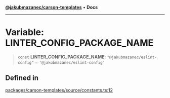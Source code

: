 [**@jakubmazanec/carson-templates**](../README.md) • **Docs**

---

# Variable: LINTER_CONFIG_PACKAGE_NAME

> `const` **LINTER_CONFIG_PACKAGE_NAME**: `"@jakubmazanec/eslint-config"` =
> `'@jakubmazanec/eslint-config'`

## Defined in

[packages/carson-templates/source/constants.ts:12](https://github.com/jakubmazanec/tools/blob/043f017b24789eba8a7eb285e0e1042ac4eaaeea/packages/carson-templates/source/constants.ts#L12)
